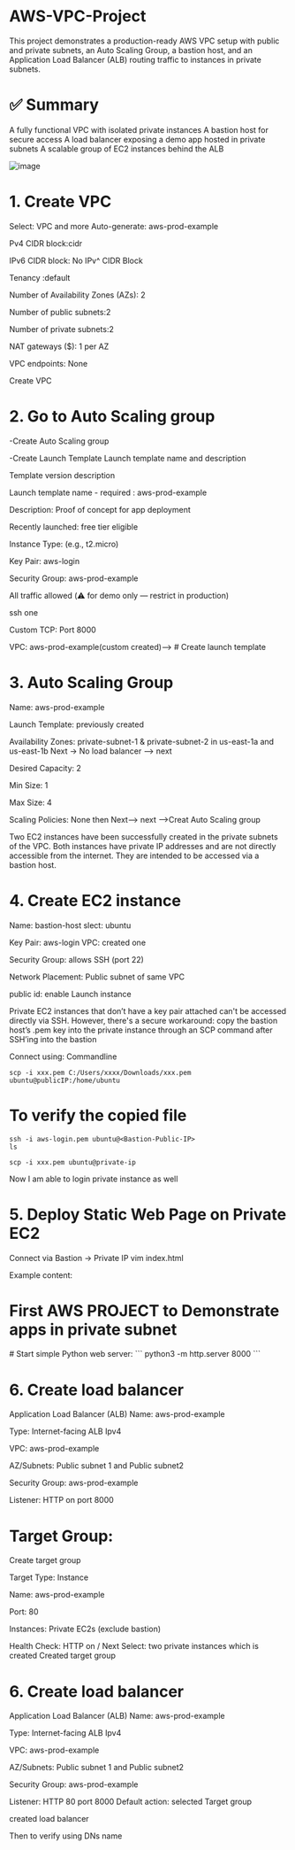 # AWS-VPC-Project
This project demonstrates a production-ready AWS VPC setup with public and private subnets, an Auto Scaling Group, a bastion host, and an Application Load Balancer (ALB) routing traffic to instances in private subnets.
# ✅ Summary
A fully functional VPC with isolated private instances
A bastion host for secure access
A load balancer exposing a demo app hosted in private subnets
A scalable group of EC2 instances behind the ALB


![image](https://github.com/user-attachments/assets/2546b3d7-e57d-41dd-8bcf-2e634f377834)



# 1. Create VPC
Select: VPC and more
Auto-generate: aws-prod-example

Pv4 CIDR block:cidr

IPv6 CIDR block: No IPv^ CIDR Block

Tenancy :default

Number of Availability Zones (AZs): 2

Number of public subnets:2

Number of private subnets:2

NAT gateways ($): 1 per AZ

VPC endpoints: None

Create VPC


# 2. Go to Auto Scaling group 
-Create Auto Scaling group

-Create Launch Template
Launch template name and description

Template version description

Launch template name - required
: aws-prod-example

Description: Proof of concept for app deployment

Recently launched: free tier eligible

Instance Type: (e.g., t2.micro)

Key Pair: aws-login

Security Group: aws-prod-example

All traffic allowed (⚠️ for demo only — restrict in production)

ssh one

Custom TCP: Port 8000

VPC: aws-prod-example(custom created)--> # Create launch template



# 3. Auto Scaling Group
Name: aws-prod-example

Launch Template: previously created

Availability Zones: private-subnet-1 & private-subnet-2 in us-east-1a and us-east-1b
Next -> No load  balancer -->   next

Desired Capacity: 2

Min Size: 1

Max Size: 4

Scaling Policies: None   then Next--> next -->Creat Auto Scaling group

Two EC2 instances have been successfully created in the private subnets of the VPC.
Both instances have private IP addresses and are not directly accessible from the internet.
They are intended to be accessed via a bastion host.

# 4. Create EC2 instance 
Name: bastion-host
slect: ubuntu

Key Pair: aws-login
VPC: created one

Security Group: allows SSH (port 22)

Network Placement: Public subnet of same VPC

public id: enable
Launch instance

Private EC2 instances that don’t have a key pair attached can't be accessed directly via SSH. However, there's a secure workaround: copy the bastion host’s .pem key into the private instance through an SCP command after SSH’ing into the bastion

Connect using: Commandline 
```
scp -i xxx.pem C:/Users/xxxx/Downloads/xxx.pem ubuntu@publicIP:/home/ubuntu
```
# To verify the copied file
```
ssh -i aws-login.pem ubuntu@<Bastion-Public-IP>
ls
```
```
scp -i xxx.pem ubuntu@private-ip

```
Now I am able to login private instance as well


# 5. Deploy Static Web Page on Private EC2
Connect via Bastion → Private IP
vim index.html

Example content:
<!DOCTYPE html>
<html>
<body>
  <h1>First AWS PROJECT to Demonstrate apps in private subnet</h1>
</body>
</html>
# Start simple Python web server:
```
python3 -m http.server 8000
```


# 6. Create load balancer
Application Load Balancer (ALB)
Name: aws-prod-example

Type: Internet-facing ALB
Ipv4

VPC: aws-prod-example

AZ/Subnets: Public subnet 1 and Public subnet2

Security Group: aws-prod-example

Listener: HTTP on port 8000

# Target Group:
Create target group

Target Type: Instance

Name: aws-prod-example

Port: 80

Instances: Private EC2s (exclude bastion)

Health Check: HTTP on /
Next
Select: two private instances which is created
Created target group


# 6. Create load balancer
Application Load Balancer (ALB)
Name: aws-prod-example

Type: Internet-facing ALB
Ipv4

VPC: aws-prod-example

AZ/Subnets: Public subnet 1 and Public subnet2

Security Group: aws-prod-example

Listener: HTTP 80
 port 8000
 Default action: selected Target group 
 
created load balancer

Then to verify using DNs name





